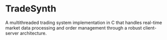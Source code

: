 # TradeSynth
A multithreaded trading system implementation in C that handles real-time market data processing and order management through a robust client-server architecture.
